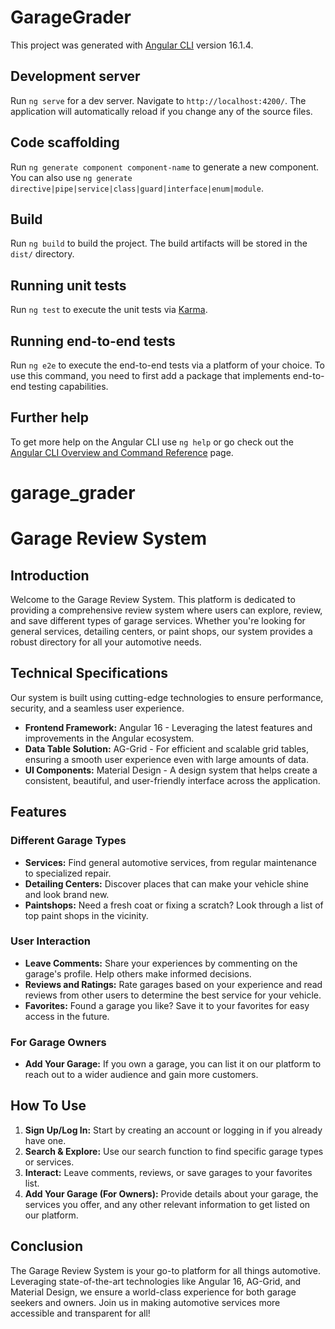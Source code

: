 # GarageGrader

This project was generated with [Angular CLI](https://github.com/angular/angular-cli) version 16.1.4.

## Development server

Run `ng serve` for a dev server. Navigate to `http://localhost:4200/`. The application will automatically reload if you change any of the source files.

## Code scaffolding

Run `ng generate component component-name` to generate a new component. You can also use `ng generate directive|pipe|service|class|guard|interface|enum|module`.

## Build

Run `ng build` to build the project. The build artifacts will be stored in the `dist/` directory.

## Running unit tests

Run `ng test` to execute the unit tests via [Karma](https://karma-runner.github.io).

## Running end-to-end tests

Run `ng e2e` to execute the end-to-end tests via a platform of your choice. To use this command, you need to first add a package that implements end-to-end testing capabilities.

## Further help

To get more help on the Angular CLI use `ng help` or go check out the [Angular CLI Overview and Command Reference](https://angular.io/cli) page.

# garage_grader

# Garage Review System

## Introduction

Welcome to the Garage Review System. This platform is dedicated to providing a comprehensive review system where users can explore, review, and save different types of garage services. Whether you're looking for general services, detailing centers, or paint shops, our system provides a robust directory for all your automotive needs.

## Technical Specifications

Our system is built using cutting-edge technologies to ensure performance, security, and a seamless user experience.

- **Frontend Framework:** Angular 16 - Leveraging the latest features and improvements in the Angular ecosystem.
- **Data Table Solution:** AG-Grid - For efficient and scalable grid tables, ensuring a smooth user experience even with large amounts of data.
- **UI Components:** Material Design - A design system that helps create a consistent, beautiful, and user-friendly interface across the application.

## Features

### Different Garage Types

- **Services:** Find general automotive services, from regular maintenance to specialized repair.
- **Detailing Centers:** Discover places that can make your vehicle shine and look brand new.
- **Paintshops:** Need a fresh coat or fixing a scratch? Look through a list of top paint shops in the vicinity.

### User Interaction

- **Leave Comments:** Share your experiences by commenting on the garage's profile. Help others make informed decisions.
- **Reviews and Ratings:** Rate garages based on your experience and read reviews from other users to determine the best service for your vehicle.
- **Favorites:** Found a garage you like? Save it to your favorites for easy access in the future.

### For Garage Owners

- **Add Your Garage:** If you own a garage, you can list it on our platform to reach out to a wider audience and gain more customers.

## How To Use

1. **Sign Up/Log In:** Start by creating an account or logging in if you already have one.
2. **Search & Explore:** Use our search function to find specific garage types or services.
3. **Interact:** Leave comments, reviews, or save garages to your favorites list.
4. **Add Your Garage (For Owners):** Provide details about your garage, the services you offer, and any other relevant information to get listed on our platform.

## Conclusion

The Garage Review System is your go-to platform for all things automotive. Leveraging state-of-the-art technologies like Angular 16, AG-Grid, and Material Design, we ensure a world-class experience for both garage seekers and owners. Join us in making automotive services more accessible and transparent for all!
